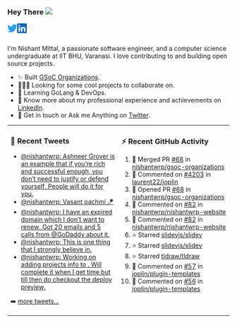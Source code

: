 ### Hey There <img src="https://media.giphy.com/media/hvRJCLFzcasrR4ia7z/giphy.gif" width="25px">
<a href="https://urls.nishantwrp.com/twitter-github" target="_blank">
  <img align="left" alt="Nishant's Twitter" width="22px" src="./assets/twitter.svg" />
</a>
<a href="https://urls.nishantwrp.com/linkedin-github" target="_blank">
  <img align="left" alt="Nishant's LinkedIn" width="22px" src="./assets/linkedin.svg" />
</a>
<a href="https://urls.nishantwrp.com/site-github" target="_blank">
  <img align="left" alt="Nishant's Site" width="22px" src="./assets/globe.svg" />
</a>
<br /><br />

I'm Nishant Mittal, a passionate software engineer, and a computer science undergraduate at IIT BHU, Varanasi. I love contributing to and building open source projects.

- ✨ Built [GSoC Organizations](https://www.gsocorganizations.dev/).
- 👨🏽‍💻 Looking for some cool projects to collaborate on.
- 🌱 Learning GoLang & DevOps.
- 🚀 Know more about my professional experience and achievements on [LinkedIn](https://urls.nishantwrp.com/linkedin-github).
- 💬 Get in touch or Ask me Anything on [Twitter](https://urls.nishantwrp.com/twitter-github).

<table><tr>
<td valign="top" width="50%">

### 📱 Recent Tweets
<!-- TWITTER:START -->
- [@nishantwrp: Ashneer Grover is an example that if you’re rich and successful enough, you don’t need to justify or defend yourself. People will do it for you.](https://rss.app/articles/cb4e791f6f6d729c074351566bd3a7c508111d6e1136a1e9c3ec930d979628d4f61eb1492ac7df6cfaa26f74de1c079a60d46de3c2137c1d89)
- [@nishantwrp: Vasant pachmi 🪁](https://rss.app/articles/cb4e791f6f6d729c074351566bd3a7c508111d6e1136a1e9c3ec930d979628d4f61eb1492ac7df6cfaa26a78de1c069a61dc6be7c1127c168b)
- [@nishantwrp: I have an expired domain which I don’t want to renew. Got 20 emails and 5 calls from @GoDaddy about it.](https://rss.app/articles/cb4e791f6f6d729c074351566bd3a7c508111d6e1136a1e9c3ec930d979628d4f61eb1492ac7df6cfbab6278dc15069360dc60e8cb15791083)
- [@nishantwrp: This is one thing that I strongly believe in.](https://rss.app/articles/cb4e791f6f6d729c074351566bd3a7c508111d6e1136a1e9c3ec930d979628d4f61eb1492ac7df6cfbab6d75d6160f9b60d16ee7c511721682)
- [@nishantwrp: Working on adding projects info to . Will complete it when I get time but till then do checkout the deploy preview.](https://rss.app/articles/cb4e791f6f6d729c074351566bd3a7c508111d6e1136a1e9c3ec930d979628d4f61eb1492ac7df6cfbab6874df160c9a64d26ce9c01579128f)
<!-- TWITTER:END -->
➡️ [more tweets...](https://twitter.com/nishantwrp)

</td>
<td valign="top" width="50%">

### ⚡ Recent GitHub Activity
<!--RECENT_ACTIVITY:start-->
1. 🎉 Merged PR [#68](https://github.com/nishantwrp/gsoc-organizations/pull/68) in [nishantwrp/gsoc-organizations](https://github.com/nishantwrp/gsoc-organizations)
2. 💬 Commented on [#4203](https://github.com/laurent22/joplin/issues/4203#issuecomment-1032801477) in [laurent22/joplin](https://github.com/laurent22/joplin)
3. 💪 Opened PR [#68](https://github.com/nishantwrp/gsoc-organizations/pull/68) in [nishantwrp/gsoc-organizations](https://github.com/nishantwrp/gsoc-organizations)
4. 💬 Commented on [#82](https://github.com/nishantwrp/nishantwrp-website/issues/82#issuecomment-1027879904) in [nishantwrp/nishantwrp-website](https://github.com/nishantwrp/nishantwrp-website)
5. 💬 Commented on [#82](https://github.com/nishantwrp/nishantwrp-website/issues/82#issuecomment-1027879442) in [nishantwrp/nishantwrp-website](https://github.com/nishantwrp/nishantwrp-website)
6. ⭐ Starred [slidevjs/slidev](https://github.com/slidevjs/slidev)
7. ⭐ Starred [slidevjs/slidev](https://github.com/slidevjs/slidev)
8. ⭐ Starred [tldraw/tldraw](https://github.com/tldraw/tldraw)
9. 💬 Commented on [#57](https://github.com/joplin/plugin-templates/issues/57#issuecomment-1024414319) in [joplin/plugin-templates](https://github.com/joplin/plugin-templates)
10. 💬 Commented on [#56](https://github.com/joplin/plugin-templates/issues/56#issuecomment-1023424466) in [joplin/plugin-templates](https://github.com/joplin/plugin-templates)
<!--RECENT_ACTIVITY:end-->

</td>
</tr></table>

